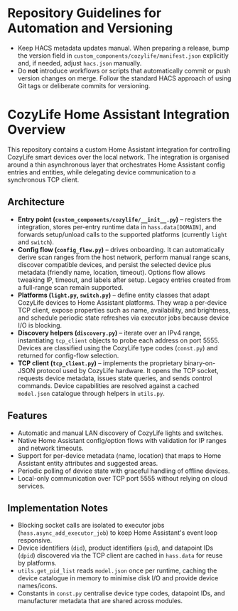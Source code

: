 # Repository Guidelines for Automation and Versioning

- Keep HACS metadata updates manual. When preparing a release, bump the version field in `custom_components/cozylife/manifest.json` explicitly and, if needed, adjust `hacs.json` manually.
- Do **not** introduce workflows or scripts that automatically commit or push version changes on merge. Follow the standard HACS approach of using Git tags or deliberate commits for versioning.
# CozyLife Home Assistant Integration Overview

This repository contains a custom Home Assistant integration for controlling CozyLife smart devices over the local network. The integration is organised around a thin asynchronous layer that orchestrates Home Assistant config entries and entities, while delegating device communication to a synchronous TCP client.

## Architecture
- **Entry point (`custom_components/cozylife/__init__.py`)** – registers the integration, stores per-entry runtime data in `hass.data[DOMAIN]`, and forwards setup/unload calls to the supported platforms (currently `light` and `switch`).
- **Config flow (`config_flow.py`)** – drives onboarding. It can automatically derive scan ranges from the host network, perform manual range scans, discover compatible devices, and persist the selected device plus metadata (friendly name, location, timeout). Options flow allows tweaking IP, timeout, and labels after setup. Legacy entries created from a full-range scan remain supported.
- **Platforms (`light.py`, `switch.py`)** – define entity classes that adapt CozyLife devices to Home Assistant platforms. They wrap a per-device TCP client, expose properties such as name, availability, and brightness, and schedule periodic state refreshes via executor jobs because device I/O is blocking.
- **Discovery helpers (`discovery.py`)** – iterate over an IPv4 range, instantiating `tcp_client` objects to probe each address on port 5555. Devices are classified using the CozyLife type codes (`const.py`) and returned for config-flow selection.
- **TCP client (`tcp_client.py`)** – implements the proprietary binary-on-JSON protocol used by CozyLife hardware. It opens the TCP socket, requests device metadata, issues state queries, and sends control commands. Device capabilities are resolved against a cached `model.json` catalogue through helpers in `utils.py`.

## Features
- Automatic and manual LAN discovery of CozyLife lights and switches.
- Native Home Assistant config/option flows with validation for IP ranges and network timeouts.
- Support for per-device metadata (name, location) that maps to Home Assistant entity attributes and suggested areas.
- Periodic polling of device state with graceful handling of offline devices.
- Local-only communication over TCP port 5555 without relying on cloud services.

## Implementation Notes
- Blocking socket calls are isolated to executor jobs (`hass.async_add_executor_job`) to keep Home Assistant's event loop responsive.
- Device identifiers (`did`), product identifiers (`pid`), and datapoint IDs (`dpid`) discovered via the TCP client are cached in `hass.data` for reuse by platforms.
- `utils.get_pid_list` reads `model.json` once per runtime, caching the device catalogue in memory to minimise disk I/O and provide device names/icons.
- Constants in `const.py` centralise device type codes, datapoint IDs, and manufacturer metadata that are shared across modules.
